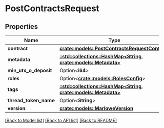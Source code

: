 # PostContractsRequest

## Properties

Name | Type | Description | Notes
------------ | ------------- | ------------- | -------------
**contract** | [**crate::models::PostContractsRequestContract**](PostContractsRequest_contract.md) |  | 
**metadata** | [**::std::collections::HashMap<String, crate::models::Metadata>**](Metadata.md) |  | 
**min_utx_o_deposit** | Option<**i64**> |  | [optional]
**roles** | Option<[**crate::models::RolesConfig**](RolesConfig.md)> |  | [optional]
**tags** | [**::std::collections::HashMap<String, crate::models::Metadata>**](Metadata.md) |  | 
**thread_token_name** | Option<**String**> |  | [optional]
**version** | [**crate::models::MarloweVersion**](MarloweVersion.md) |  | 

[[Back to Model list]](../README.md#documentation-for-models) [[Back to API list]](../README.md#documentation-for-api-endpoints) [[Back to README]](../README.md)


